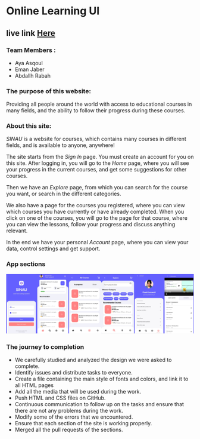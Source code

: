 # Online Learning UI
## live link [Here](https://gsg-fc02.github.io/Online-Learning-UI-Team-7/)

### Team Members : 
* Aya Asqoul
* Eman Jaber
* Abdallh Rabah

### The purpose of this website:
Providing all people around the world with access to educational courses in many fields, and the ability to follow their progress during these courses.

### About this site:
*SINAU* is a website for courses, which contains many courses in different fields, and is available to anyone, anywhere!

The site starts from the *Sign In* page. You must create an account for you on this site.
After logging in, you will go to the *Home* page, where you will see your progress in the current courses, and get some suggestions for other courses.

Then we have an *Explore* page, from which you can search for the course you want, or search in the different categories.

We also have a page for the courses you registered, where you can view which courses you have currently or have already completed. When you click on one of the courses, you will go to the page for that course, where you can view the lessons, follow your progress and discuss anything relevant.

In the end we have your personal *Account* page, where you can view your data, control settings and get support.


### App sections 

![App section](https://github.com/GSG-FC02/Online-Learning-UI-Team-7/blob/main/assets/Screenshot_20210323_005001.jpg)


### The journey to completion
* We carefully studied and analyzed the design we were asked to complete.
* Identify issues and distribute tasks to everyone.
* Create a file containing the main style of fonts and colors, and link it to all HTML pages
* Add all the media that will be used during the work.
* Push HTML and CSS files on GitHub.
* Continuous communication to follow up on the tasks and ensure that there are not any problems during the work.
* Modify some of the errors that we encountered.
* Ensure that each section of the site is working properly.
* Merged all the pull requests of the sections.
